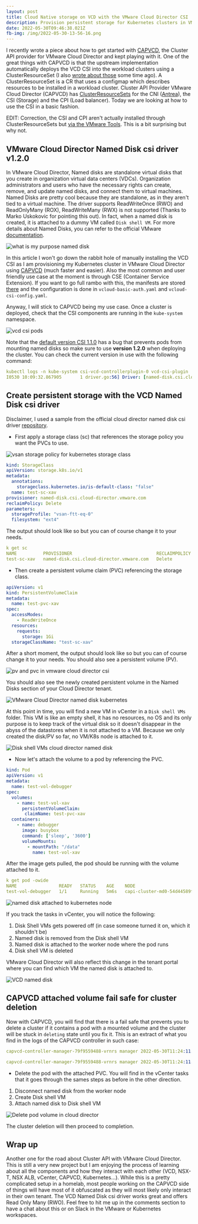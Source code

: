 ```yaml
---
layout: post
title: Cloud Native storage on VCD with the VMware Cloud Director CSI
description: Provision persistent storage for Kubernetes clusters in VMware Cloud Director with the VMware Cloud Director Named Disk csi driver.
date: 2022-05-30T09:46:38.021Z
fb-img: /img/2022-05-30-13-56-16.png
---
```


I recently wrote a piece about how to get started with [CAPVCD](https://www.vxav.fr/2022-05-15-cluster-api-with-vmware-cloud-director-10.3-(capvcd),-nsx-t-and-alb/), the Cluster API provider for VMware Cloud Director and kept playing with it. One of the great things with CAPVCD is that the upstream implementation automatically deploys the VCD CSI into the workload clusters using a ClusterResourceSet (I also [wrote about those](https://www.vxav.fr/2021-12-07-automatically-install-cni-in-new-kubernetes-cluster-with-cluster-api/) some time ago). A ClusterResourceSet is a CR that uses a configmap which describes resources to be installed in a workload cluster. Cluster API Provider VMware Cloud Director (CAPVCD) has [ClusterResourceSets](https://github.com/vmware/cluster-api-provider-cloud-director/blob/main/config/manager/controller_manager_config.yaml#L13-L16) for the CNI ([Antrea](https://www.vxav.fr/2022-03-11-on-premise-layer-2-service-type-loadbalancer-with-antrea/)), the CSI (Storage) and the CPI (Load balancer). Today we are looking at how to use the CSI in a basic fashion.

EDIT: Correction, the CSI and CPI aren't actually installed through ClusterResourceSets but [via the VMware Tools](https://github.com/vmware/cluster-api-provider-cloud-director/blob/main/controllers/cluster_scripts/cloud_init_control_plane.yaml#L71). This is a bit surprising but why not.

## VMware Cloud Director Named Disk csi driver v1.2.0

In VMware Cloud Director, Named disks are standalone virtual disks that you create in organization virtual data centers (VDCs). Organization administrators and users who have the necessary rights can create, remove, and update named disks, and connect them to virtual machines. Named Disks are pretty cool because they are standalone, as in they aren't tied to a virtual machine. The driver supports ReadWriteOnce (RWO) and ReadOnlyMany (ROX), ReadWriteMany (RWX) is not supported (Thanks to Marko Uskokovic for pointing this out). In fact, when a named disk is created, it is attached to a dummy VM called `Disk shell VM`. For more details about Named Disks, you can refer to the official VMware [documentation](https://docs.vmware.com/en/VMware-Cloud-Director/10.3/VMware-Cloud-Director-Tenant-Portal-Guide/GUID-8F8BFCD3-071A-4E45-BAC0-A9B78F2C19CE.html).

![what is my purpose named disk](/img/2022-05-30-13-48-29.png)

In this article I won't go down the rabbit hole of manually installing the VCD CSI as I am provisioning my Kubernetes cluster in VMware Cloud Director using [CAPVCD](https://www.vxav.fr/2022-05-15-cluster-api-with-vmware-cloud-director-10.3-(capvcd),-nsx-t-and-alb/) (much faster and easier). Also the most common and user friendly use case at the moment is through CSE (Container Service Extension). If you want to go full rambo with this, the manifests are stored [there](https://github.com/vmware/cloud-director-named-disk-csi-driver/tree/main/manifests) and the configuration is done in `vcloud-basic-auth.yaml` and `vcloud-csi-config.yaml`.

Anyway, I will stick to CAPVCD being my use case. Once a cluster is deployed, check that the CSI components are running in the `kube-system` namespace.

![vcd csi pods](/img/2022-05-30-12-10-23.png)

Note that the [default version CSI 1.1.0](https://github.com/vmware/cluster-api-provider-cloud-director/blob/main/config/manager/controller_manager_config.yaml#L14) has a bug that prevents pods from mounting named disks so make sure to use **version 1.2.0** when deploying the cluster. You can check the current version in use with the following command:

``` yaml
kubectl logs -n kube-system csi-vcd-controllerplugin-0 vcd-csi-plugin | head -n 1
I0530 10:09:32.867905       1 driver.go:56] Driver: [named-disk.csi.cloud-director.vmware.com] Version: [1.2.0]
```

## Create persistent storage with the VCD Named Disk csi driver

Disclaimer, I used a sample from the official cloud director named disk csi driver [repository](https://github.com/vmware/cloud-director-named-disk-csi-driver/tree/main/samples).

* First apply a storage class (sc) that references the storage policy you want the PVCs to use.

![vsan storage policy for kubernetes storage class](/img/2022-05-30-12-16-25.png)

``` yaml
kind: StorageClass
apiVersion: storage.k8s.io/v1
metadata:
  annotations:
    storageclass.kubernetes.io/is-default-class: "false"
  name: test-sc-xav
provisioner: named-disk.csi.cloud-director.vmware.com
reclaimPolicy: Delete
parameters:
  storageProfile: "vsan-ftt-eq-0"
  filesystem: "ext4"
```

The output should look like so but you can of course change it to your needs.

``` yaml
k get sc
NAME          PROVISIONER                                RECLAIMPOLICY   VOLUMEBINDINGMODE   ALLOWVOLUMEEXPANSION   AGE
test-sc-xav   named-disk.csi.cloud-director.vmware.com   Delete          Immediate           false                  2s
```

* Then create a persistent volume claim (PVC) referencing the storage class.

``` yaml
apiVersion: v1
kind: PersistentVolumeClaim
metadata:
  name: test-pvc-xav
spec:
  accessModes:
    - ReadWriteOnce
  resources:
    requests:
      storage: 1Gi
  storageClassName: "test-sc-xav"
```

After a short moment, the output should look like so but you can of course change it to your needs. You should also see a persistent volume (PV).

![pv and pvc in vmware cloud director csi](/img/2022-05-30-13-08-29.png)

You should also see the newly created persistent volume in the Named Disks section of your Cloud Director tenant.

![VMware Cloud Director named disk kubernetes](/img/2022-05-30-13-09-21.png)

At this point in time, you will find a new VM in vCenter in a `Disk shell VMs` folder. This VM is like an empty shell, it has no resources, no OS and its only purpose is to keep track of the virtual disk so it doesn't disappear in the abyss of the datastores when it is not attached to a VM. Because we only created the disk/PV so far, no VM/K8s node is attached to it.

![Disk shell VMs cloud director named disk](/img/2022-05-30-13-10-58.png)

* Now let's attach the volume to a pod by referencing the PVC.

``` yaml
kind: Pod
apiVersion: v1
metadata:
  name: test-vol-debugger
spec:
  volumes:
    - name: test-vol-xav
      persistentVolumeClaim:
       claimName: test-pvc-xav
  containers:
    - name: debugger
      image: busybox
      command: ['sleep', '3600']
      volumeMounts:
        - mountPath: "/data"
          name: test-vol-xav
```

After the image gets pulled, the pod should be running with the volume attached to it.

``` yaml
k get pod -owide
NAME                READY   STATUS    AGE    NODE 
test-vol-debugger   1/1     Running   5m6s   capi-cluster-md0-54d44589ff-w562l
```

![named disk attached to kubernetes node](/img/2022-05-30-13-20-50.png)

If you track the tasks in vCenter, you will notice the following:

1. Disk Shell VMs gets powered off (in case someone turned it on, which it shouldn't be)
2. Named disk is removed from the Disk shell VM
3. Named disk is attached to the worker node where the pod runs
4. Disk shell VM is deleted

VMware Cloud Director will also reflect this change in the tenant portal where you can find which VM the named disk is attached to.

![VCD named disk](/img/2022-05-30-13-22-22.png)

## CAPVCD attached volume fail safe for cluster deletion

Now with CAPVCD, you will find that there is a fail safe that prevents you to delete a cluster if it contains a pod with a mounted volume and the cluster will be stuck in `deleting` state until you fix it. This is an extract of what you find in the logs of the CAPVCD controller in such case:

``` yaml
capvcd-controller-manager-79f9559488-vrnrs manager 2022-05-30T11:24:11.991Z     INFO    controller.vcdmachine   Cannot delete VM until named disk is detached from VM (by CSI)  {"reconciler group": "infrastructure.cluster.x-k8s.io", "reconciler kind": "VCDMachine", "name": "capi-cluster-md0-bsjn6", "namespace": "default", "machine": "capi-cluster-md0-54d44589ff-w562l", "cluster": "capi-cluster", "vm": "capi-cluster-md0-54d44589ff-w562l", "disk": "pvc-9197be9c-d559-43ae-bcd4-f3141d4a1be3"}

capvcd-controller-manager-79f9559488-vrnrs manager 2022-05-30T11:24:11.991Z     ERROR   controller.vcdmachine   Reconciler error        {"reconciler group": "infrastructure.cluster.x-k8s.io", "reconciler kind": "VCDMachine", "name": "capi-cluster-md0-bsjn6", "namespace": "default", "error": "error deleting VM [capi-cluster-md0-54d44589ff-w562l] since named disk [pvc-9197be9c-d559-43ae-bcd4-f3141d4a1be3] is attached to VM (by CSI)"}
```

* Delete the pod with the attached PVC. You will find in the vCenter tasks that it goes through the sames steps as before in the other direction.

1. Disconnect named disk from the worker node
2. Create Disk shell VM
3. Attach named disk to Disk shell VM

![Delete pod volume in cloud director](/img/2022-05-30-13-29-05.png)

The cluster deletion will then proceed to completion.

## Wrap up

Another one for the road about Cluster API with VMware Cloud Director. This is still a very new project but I am enjoying the process of learning about all the components and how they interact with each other (VCD, NSX-T, NSX ALB, vCenter, CAPVCD, Kubernetes...). While this is a pretty complicated setup in a homelab, most people working on the CAPVCD side of things will have most of it obfuscated as they will most likely only interact in their own tenant. The VCD Named Disk csi driver works great and offers Read Only Many (RWO). Feel free to hit me up in the comments section to have a chat about this or on Slack in the VMware or Kubernetes workspaces.
